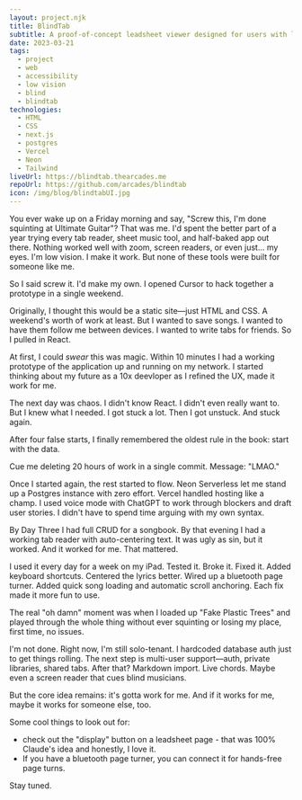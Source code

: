 ```yaml
---
layout: project.njk
title: BlindTab
subtitle: A proof-of-concept leadsheet viewer designed for users with low vision.
date: 2023-03-21
tags:
  - project
  - web
  - accessibility
  - low vision
  - blind
  - blindtab
technologies:
  - HTML
  - CSS
  - next.js
  - postgres
  - Vercel
  - Neon
  - Tailwind
liveUrl: https://blindtab.thearcades.me
repoUrl: https://github.com/arcades/blindtab
icon: /img/blog/blindtabUI.jpg
---
```


You ever wake up on a Friday morning and say, "Screw this, I'm done squinting at Ultimate Guitar"? That was me. I'd spent the better part of a year trying every tab reader, sheet music tool, and half-baked app out there. Nothing worked well with zoom, screen readers, or even just... my eyes. I'm low vision. I make it work. But none of these tools were built for someone like me.

So I said screw it. I'd make my own. I opened Cursor to hack together a prototype in a single weekend.

Originally, I thought this would be a static site—just HTML and CSS. A weekend's worth of work at least. But I wanted to save songs. I wanted to have them follow me between devices. I wanted to write tabs for friends. So I pulled in React.

At first, I could _swear_ this was magic. Within 10 minutes I had a working prototype of the application up and running on my network. I started thinking about my future as a 10x deevloper as I refined the UX, made it work for me.

The next day was chaos. I didn't know React. I didn't even really want to. But I knew what I needed. I got stuck a lot. Then I got unstuck. And stuck again.

After four false starts, I finally remembered the oldest rule in the book: start with the data.

Cue me deleting 20 hours of work in a single commit. Message: "LMAO."

Once I started again, the rest started to flow. Neon Serverless let me stand up a Postgres instance with zero effort. Vercel handled hosting like a champ. I used voice mode with ChatGPT to work through blockers and draft user stories. I didn't have to spend time arguing with my own syntax.

By Day Three I had full CRUD for a songbook. By that evening I had a working tab reader with auto-centering text. It was ugly as sin, but it worked. And it worked for me. That mattered.

I used it every day for a week on my iPad. Tested it. Broke it. Fixed it. Added keyboard shortcuts. Centered the lyrics better. Wired up a bluetooth page turner. Added quick song loading and automatic scroll anchoring. Each fix made it more fun to use.

The real "oh damn" moment was when I loaded up "Fake Plastic Trees" and played through the whole thing without ever squinting or losing my place, first time, no issues.

I'm not done. Right now, I'm still solo-tenant. I hardcoded database auth just to get things rolling. The next step is multi-user support—auth, private libraries, shared tabs. After that? Markdown import. Live chords. Maybe even a screen reader that cues blind musicians.

But the core idea remains: it's gotta work for me. And if it works for me, maybe it works for someone else, too.

Some cool things to look out for:

- check out the "display" button on a leadsheet page - that was 100% Claude's idea and honestly, I love it.
- If you have a bluetooth page turner, you can connect it for hands-free page turns.

Stay tuned.
